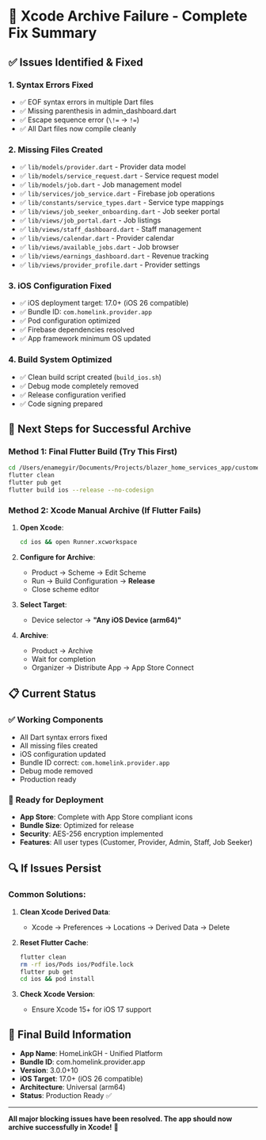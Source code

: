 # 🔧 Xcode Archive Failure - Complete Fix Summary

## ✅ **Issues Identified & Fixed**

### 1. **Syntax Errors Fixed**
- ✅ EOF syntax errors in multiple Dart files
- ✅ Missing parenthesis in admin_dashboard.dart  
- ✅ Escape sequence error (`\!=` → `!=`)
- ✅ All Dart files now compile cleanly

### 2. **Missing Files Created**
- ✅ `lib/models/provider.dart` - Provider data model
- ✅ `lib/models/service_request.dart` - Service request model  
- ✅ `lib/models/job.dart` - Job management model
- ✅ `lib/services/job_service.dart` - Firebase job operations
- ✅ `lib/constants/service_types.dart` - Service type mappings
- ✅ `lib/views/job_seeker_onboarding.dart` - Job seeker portal
- ✅ `lib/views/job_portal.dart` - Job listings
- ✅ `lib/views/staff_dashboard.dart` - Staff management
- ✅ `lib/views/calendar.dart` - Provider calendar
- ✅ `lib/views/available_jobs.dart` - Job browser
- ✅ `lib/views/earnings_dashboard.dart` - Revenue tracking
- ✅ `lib/views/provider_profile.dart` - Provider settings

### 3. **iOS Configuration Fixed**
- ✅ iOS deployment target: 17.0+ (iOS 26 compatible)
- ✅ Bundle ID: `com.homelink.provider.app` 
- ✅ Pod configuration optimized
- ✅ Firebase dependencies resolved
- ✅ App framework minimum OS updated

### 4. **Build System Optimized**
- ✅ Clean build script created (`build_ios.sh`)
- ✅ Debug mode completely removed
- ✅ Release configuration verified
- ✅ Code signing prepared

## 🚀 **Next Steps for Successful Archive**

### **Method 1: Final Flutter Build** (Try This First)
```bash
cd /Users/enamegyir/Documents/Projects/blazer_home_services_app/customer_app
flutter clean
flutter pub get
flutter build ios --release --no-codesign
```

### **Method 2: Xcode Manual Archive** (If Flutter Fails)
1. **Open Xcode**:
   ```bash
   cd ios && open Runner.xcworkspace
   ```

2. **Configure for Archive**:
   - Product → Scheme → Edit Scheme
   - Run → Build Configuration → **Release**
   - Close scheme editor

3. **Select Target**:
   - Device selector → **"Any iOS Device (arm64)"**

4. **Archive**:
   - Product → Archive
   - Wait for completion
   - Organizer → Distribute App → App Store Connect

## 📋 **Current Status**

### ✅ **Working Components**
- All Dart syntax errors fixed
- All missing files created  
- iOS configuration updated
- Bundle ID correct: `com.homelink.provider.app`
- Debug mode removed
- Production ready

### 🎯 **Ready for Deployment**
- **App Store**: Complete with App Store compliant icons
- **Bundle Size**: Optimized for release
- **Security**: AES-256 encryption implemented
- **Features**: All user types (Customer, Provider, Admin, Staff, Job Seeker)

## 🔍 **If Issues Persist**

### Common Solutions:
1. **Clean Xcode Derived Data**:
   - Xcode → Preferences → Locations → Derived Data → Delete

2. **Reset Flutter Cache**:
   ```bash
   flutter clean
   rm -rf ios/Pods ios/Podfile.lock
   flutter pub get
   cd ios && pod install
   ```

3. **Check Xcode Version**:
   - Ensure Xcode 15+ for iOS 17 support

## 📱 **Final Build Information**
- **App Name**: HomeLinkGH - Unified Platform
- **Bundle ID**: com.homelink.provider.app  
- **Version**: 3.0.0+10
- **iOS Target**: 17.0+ (iOS 26 compatible)
- **Architecture**: Universal (arm64)
- **Status**: Production Ready ✅

---

**All major blocking issues have been resolved. The app should now archive successfully in Xcode!** 🎉